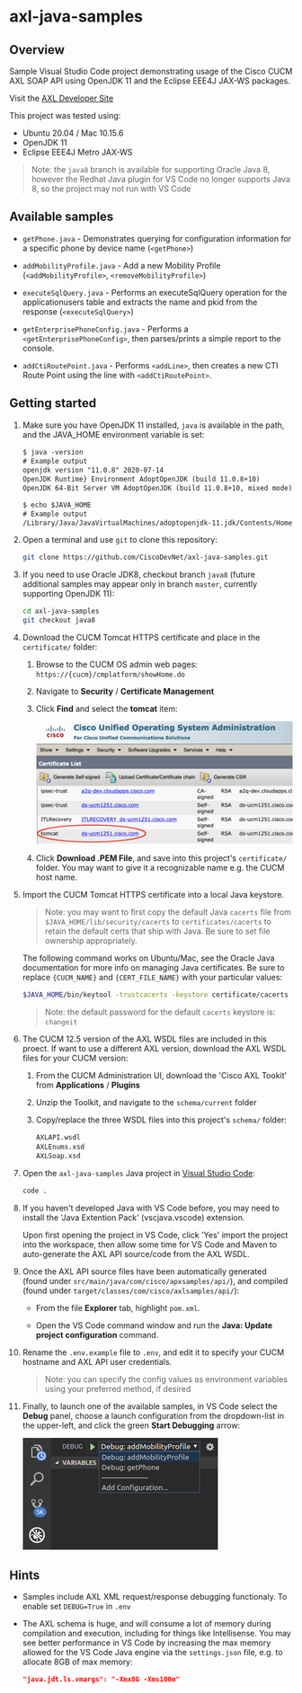 # axl-java-samples

## Overview

Sample Visual Studio Code project demonstrating usage of the Cisco CUCM AXL SOAP API using OpenJDK 11 and the Eclipse EEE4J JAX-WS packages.

Visit the [AXL Developer Site](https://developer.cisco.com/site/axl/)

This project was tested using:

* Ubuntu 20.04 / Mac 10.15.6
* OpenJDK 11
* Eclipse EEE4J Metro JAX-WS

>Note: the `java8` branch is available for supporting Oracle Java 8, however the Redhat Java plugin for VS Code no longer supports Java 8, so the project may not run with VS Code

## Available samples

* `getPhone.java` - Demonstrates querying for configuration information for a specific phone by device name (`<getPhone>`)

* `addMobilityProfile.java` - Add a new Mobility Profile (`<addMobilityProfile>`, `<removeMobilityProfile>`)

* `executeSqlQuery.java` - Performs an executeSqlQuery operation for the applicationusers table and extracts the name and pkid from the response  (`<executeSqlQuery>`)

* `getEnterprisePhoneConfig.java` - Performs a `<getEnterprisePhoneConfig>`, then parses/prints a simple report to the console.

* `addCtiRoutePoint.java` - Performs `<addLine>`, then creates a new CTI Route Point using the line with `<addCtiRoutePoint>`.

## Getting started

1. Make sure you have OpenJDK 11 installed, `java` is available in the path, and the JAVA_HOME environment variable is set:

    ```shell
    $ java -version
    # Example output
    openjdk version "11.0.8" 2020-07-14
    OpenJDK Runtime} Environment AdoptOpenJDK (build 11.0.8+10)
    OpenJDK 64-Bit Server VM AdoptOpenJDK (build 11.0.8+10, mixed mode)
    ```

    ```shell
    $ echo $JAVA_HOME
    # Example output
    /Library/Java/JavaVirtualMachines/adoptopenjdk-11.jdk/Contents/Home
    ```

1. Open a terminal and use `git` to clone this repository:

    ```bash
    git clone https://github.com/CiscoDevNet/axl-java-samples.git
    ```

1.  If you need to use Oracle JDK8, checkout branch `java8` (future additional samples may appear only in branch `master`, currently supporting OpenJDK 11):

    ```bash
    cd axl-java-samples
    git checkout java8
    ```

1. Download the CUCM Tomcat HTTPS certificate and place in the `certificate/` folder:

    1. Browse to the CUCM OS admin web pages: `https://{cucm}/cmplatform/showHome.do`

    1. Navigate to **Security** / **Certificate Management**

    1. Click **Find** and select the **tomcat** item:

        ![cert_list](images/cert_list.png)

    1. Click **Download .PEM File**, and save into this project's `certificate/` folder.  You may want to give it a recognizable name e.g. the CUCM host name.

1. Import the CUCM Tomcat HTTPS certificate into a local Java keystore.

    >Note: you may want to first copy the default Java `cacerts` file from `$JAVA_HOME/lib/security/cacerts` to `certificates/cacerts` to retain the default certs that ship with Java.  Be sure to set file ownership appropriately.

    The following command works on Ubuntu/Mac, see the Oracle Java documentation for more info on managing Java certificates. Be sure to replace `{CUCM_NAME}` and `{CERT_FILE_NAME}` with your particular values:

    ```bash
    $JAVA_HOME/bin/keytool -trustcacerts -keystore certificate/cacerts -alias {CUCM_NAME} -import -file certificate/{CERT_FILE_NAME}
    ```

    >Note: the default password for the default `cacerts` keystore is: `changeit`

1. The CUCM 12.5 version of the AXL WSDL files are included in this proect.  If want to use a different AXL version, download the AXL WSDL files for your CUCM version:

    1. From the CUCM Administration UI, download the 'Cisco AXL Tookit' from **Applications** / **Plugins**

    1. Unzip the Toolkit, and navigate to the `schema/current` folder

    1. Copy/replace the three WSDL files into this project's `schema/` folder:

        ```bash
        AXLAPI.wsdl
        AXLEnums.xsd
        AXLSoap.xsd
        ```

1. Open the `axl-java-samples` Java project in [Visual Studio Code](https://code.visualstudio.com/):

    ```bash
    code .
    ```

1.  If you haven't developed Java with VS Code before, you may need to install the 'Java Extention Pack' (vscjava.vscode) extension.

    Upon first opening the project in VS Code, click 'Yes' import the project into the workspace, then allow some time for VS Code and Maven to auto-generate the AXL API source/code from the AXL WSDL.

1. Once the AXL API source files have been automatically generated (found under `src/main/java/com/cisco/apxsamples/api/`), and compiled (found under `target/classes/com/cisco/axlsamples/api/`):

    * From the file **Explorer** tab, highlight `pom.xml`.
    
    * Open the VS Code command window and run the **Java: Update project configuration** command.
  
1. Rename the `.env.example` file to `.env`, and edit it to specify your CUCM hostname and AXL API user credentials.

    >Note: you can specify the config values as environment variables using your preferred method, if desired

1. Finally, to launch one of the available samples, in VS Code select the **Debug** panel, choose a launch configuration from the dropdown-list in the upper-left, and click the green **Start Debugging** arrow:

    ![Launch](images/launch.png)

## Hints

* Samples include AXL XML request/response debugging functionaly.  To enable set `DEBUG=True` in `.env`

* The AXL schema is huge, and will consume a lot of memory during compilation and execution, including for things like Intellisense.  You may see better performance in VS Code by increasing the max memory allowed for the VS Code Java engine via the `settings.json` file, e.g. to allocate 8GB of max memory:

    ```json
    "java.jdt.ls.vmargs": "-Xmx8G -Xms100m"
    ```